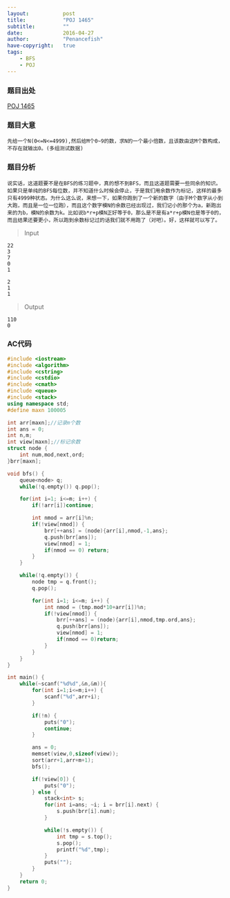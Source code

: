 ```yaml
---
layout:			  post
title:            "POJ 1465"
subtitle:         ""
date:             2016-04-27
author:           "Penancefish"
have-copyright:   true
tags:
    - BFS
    - POJ
---
```


### 题目出处
[POJ 1465](http://poj.org/problem?id=1465)

### 题目大意
	先给一个N(0<=N<=4999),然后给M个0~9的数，求N的一个最小倍数，且该数由这M个数构成，不存在就输出0。(多组测试数据)

### 题目分析
	说实话，这道题要不是在BFS的练习题中，真的想不到BFS，而且这道题需要一些同余的知识。如果只是单纯的BFS每位数，并不知道什么时候会停止，于是我们用余数作为标记，这样的最多只有4999种状态。为什么这么说，来想一下，如果你跑到了一个新的数字（由于M个数字从小到大跑，而且是一位一位跑），而且这个数字模N的余数已经出现过，我们记小的那个为a，新跑出来的为b，模N的余数为k。比如说b*r+p模N正好等于0，那么是不是有a*r+p模N也是等于0的，而且结果还要更小，所以跑到余数标记过的话我们就不用跑了（对吧）。好，这样就可以写了。

>Input

```
22
3
7
0
1

2
1
1
```

>Output

```
110
0
```

### AC代码

```cpp
#include <iostream>
#include <algorithm>
#include <cstring>
#include <cstdio>
#include <cmath>
#include <queue>
#include <stack>
using namespace std;
#define maxn 100005

int arr[maxn];//记录m个数
int ans = 0;
int n,m;
int view[maxn];//标记余数
struct node {
	int num,mod,next,ord;
}brr[maxn];

void bfs() {
	queue<node> q;
	while(!q.empty()) q.pop();

	for(int i=1; i<=m; i++) {
		if(!arr[i])continue;

		int nmod = arr[i]%n;
		if(!view[nmod]) {
			brr[++ans] = (node){arr[i],nmod,-1,ans};
			q.push(brr[ans]);
			view[nmod] = 1;
			if(nmod == 0) return;
		}	
	}

	while(!q.empty()) {
		node tmp = q.front();
		q.pop();

		for(int i=1; i<=m; i++) {
			int nmod = (tmp.mod*10+arr[i])%n;
			if(!view[nmod]) {
				brr[++ans] = (node){arr[i],nmod,tmp.ord,ans};
				q.push(brr[ans]);
				view[nmod] = 1;
				if(nmod == 0)return;
			}
		}	
	}
}

int main() {
	while(~scanf("%d%d",&n,&m)){
		for(int i=1;i<=m;i++) {
			scanf("%d",arr+i);
		}

		if(!n) {
			puts("0");
			continue;
		}

		ans = 0;
		memset(view,0,sizeof(view));
		sort(arr+1,arr+m+1);
		bfs();

		if(!view[0]) {
			puts("0");
		} else {
			stack<int> s;
			for(int i=ans; ~i; i = brr[i].next) {
				s.push(brr[i].num);
			}

			while(!s.empty()) {
				int tmp = s.top();
				s.pop();
				printf("%d",tmp);
			}
			puts("");
		}
	}
	return 0;
}
```